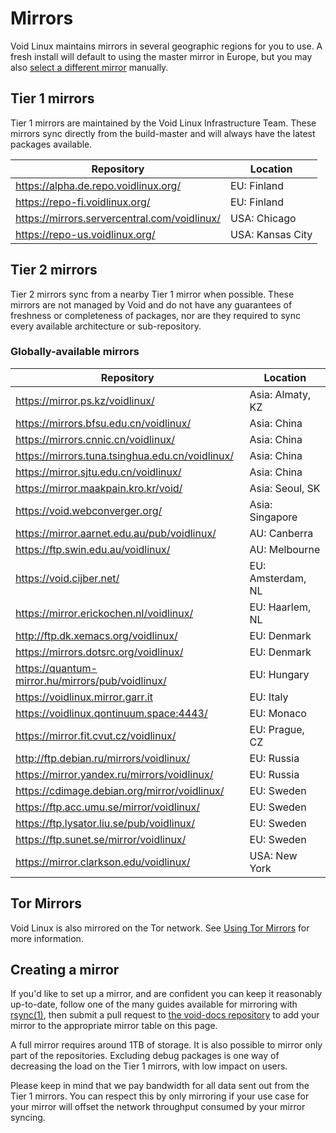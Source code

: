 # Mirrors

Void Linux maintains mirrors in several geographic regions for you to use. A
fresh install will default to using the master mirror in Europe, but you may
also [select a different mirror](./changing.md) manually.

## Tier 1 mirrors

Tier 1 mirrors are maintained by the Void Linux Infrastructure Team. These
mirrors sync directly from the build-master and will always have the latest
packages available.

| Repository                                     | Location         |
|------------------------------------------------|------------------|
| <https://alpha.de.repo.voidlinux.org/>         | EU: Finland      |
| <https://repo-fi.voidlinux.org/>               | EU: Finland      |
| <https://mirrors.servercentral.com/voidlinux/> | USA: Chicago     |
| <https://repo-us.voidlinux.org/>               | USA: Kansas City |

## Tier 2 mirrors

Tier 2 mirrors sync from a nearby Tier 1 mirror when possible. These mirrors are
not managed by Void and do not have any guarantees of freshness or completeness
of packages, nor are they required to sync every available architecture or
sub-repository.

### Globally-available mirrors

| Repository                                         | Location          |
|----------------------------------------------------|-------------------|
| <https://mirror.ps.kz/voidlinux/>                  | Asia: Almaty, KZ  |
| <https://mirrors.bfsu.edu.cn/voidlinux/>           | Asia: China       |
| <https://mirrors.cnnic.cn/voidlinux/>              | Asia: China       |
| <https://mirrors.tuna.tsinghua.edu.cn/voidlinux/>  | Asia: China       |
| <https://mirror.sjtu.edu.cn/voidlinux/>            | Asia: China       |
| <https://mirror.maakpain.kro.kr/void/>             | Asia: Seoul, SK   |
| <https://void.webconverger.org/>                   | Asia: Singapore   |
| <https://mirror.aarnet.edu.au/pub/voidlinux/>      | AU: Canberra      |
| <https://ftp.swin.edu.au/voidlinux/>               | AU: Melbourne     |
| <https://void.cijber.net/>                         | EU: Amsterdam, NL |
| <https://mirror.erickochen.nl/voidlinux/>          | EU: Haarlem, NL   |
| <http://ftp.dk.xemacs.org/voidlinux/>              | EU: Denmark       |
| <https://mirrors.dotsrc.org/voidlinux/>            | EU: Denmark       |
| <https://quantum-mirror.hu/mirrors/pub/voidlinux/> | EU: Hungary       |
| <https://voidlinux.mirror.garr.it>                 | EU: Italy         |
| <https://voidlinux.qontinuum.space:4443/>          | EU: Monaco        |
| <https://mirror.fit.cvut.cz/voidlinux/>            | EU: Prague, CZ    |
| <http://ftp.debian.ru/mirrors/voidlinux/>          | EU: Russia        |
| <https://mirror.yandex.ru/mirrors/voidlinux/>      | EU: Russia        |
| <https://cdimage.debian.org/mirror/voidlinux/>     | EU: Sweden        |
| <https://ftp.acc.umu.se/mirror/voidlinux/>         | EU: Sweden        |
| <https://ftp.lysator.liu.se/pub/voidlinux/>        | EU: Sweden        |
| <https://ftp.sunet.se/mirror/voidlinux/>           | EU: Sweden        |
| <https://mirror.clarkson.edu/voidlinux/>           | USA: New York     |

## Tor Mirrors

Void Linux is also mirrored on the Tor network. See [Using Tor
Mirrors](./tor.md) for more information.

## Creating a mirror

If you'd like to set up a mirror, and are confident you can keep it reasonably
up-to-date, follow one of the many guides available for mirroring with
[rsync(1)](https://man.voidlinux.org/rsync.1), then submit a pull request to
[the void-docs repository](https://github.com/void-linux/void-docs) to add your
mirror to the appropriate mirror table on this page.

A full mirror requires around 1TB of storage. It is also possible to mirror only
part of the repositories. Excluding debug packages is one way of decreasing the
load on the Tier 1 mirrors, with low impact on users.

Please keep in mind that we pay bandwidth for all data sent out from the Tier 1
mirrors. You can respect this by only mirroring if your use case for your mirror
will offset the network throughput consumed by your mirror syncing.
